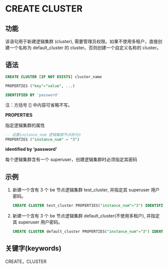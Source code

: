 # CREATE CLUSTER

## 功能

该语句用于新建逻辑集群 (cluster), 需要管理员权限。如果不使用多租户，直接创建一个名称为 default_cluster 的 cluster。否则创建一个自定义名称的 cluster。

## 语法

```sql
CREATE CLUSTER [IF NOT EXISTS] cluster_name

PROPERTIES ("key"="value", ...)

IDENTIFIED BY 'password'
```

注：方括号 [] 中内容可省略不写。

**PROPERTIES**

指定逻辑集群的属性

```sql
-- 设置instance_num 逻辑集群节点树为3
PROPERTIES ("instance_num" = "3")
```

**identified by ‘password'**

每个逻辑集群含有一个 superuser，创建逻辑集群时必须指定其密码

## 示例

1. 新建一个含有 3 个 be 节点逻辑集群 test_cluster, 并指定其 superuser 用户密码。

    ```sql
    CREATE CLUSTER test_cluster PROPERTIES("instance_num"="3") IDENTIFIED BY 'test';
    ```

2. 新建一个含有 3 个 be 节点逻辑集群 default_cluster(不使用多租户), 并指定其 superuser 用户密码。

    ```sql
    CREATE CLUSTER default_cluster PROPERTIES("instance_num"="3") IDENTIFIED BY 'test';
    ```

## 关键字(keywords)

CREATE，CLUSTER

